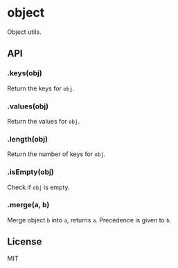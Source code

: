 # object

Object utils.

## API

### .keys(obj)

Return the keys for `obj`.

### .values(obj)

Return the values for `obj`.

### .length(obj)

Return the number of keys for `obj`.

### .isEmpty(obj)

Check if `obj` is empty.

### .merge(a, b)

Merge object `b` into `a`, returns `a`. Precedence is given to `b`.

## License

MIT